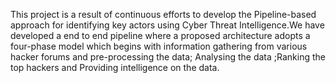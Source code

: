 This project is a result of continuous efforts to develop the Pipeline-based approach for identifying key actors using Cyber Threat Intelligence.We have developed a  end to end pipeline where a proposed architecture adopts a four-phase model which  begins with information gathering from various hacker forums and pre-processing the data;  Analysing the data ;Ranking the top hackers and Providing intelligence on the data.
